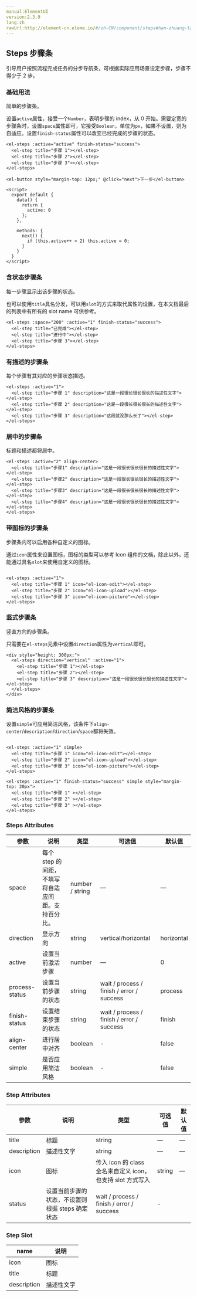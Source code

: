 ```yaml
---
manual:ElementUI
version:2.3.9
lang:zh
rawUrl:http://element-cn.eleme.io/#/zh-CN/component/steps#han-zhuang-tai-bu-zou-tiao
---
```



## Steps 步骤条<a name="steps-bu-zou-tiao"></a>


引导用户按照流程完成任务的分步导航条，可根据实际应用场景设定步骤，步骤不得少于 2 步。


### 基础用法<a name="ji-chu-yong-fa"></a>


简单的步骤条。



设置`active`属性，接受一个`Number`，表明步骤的 index，从 0 开始。需要定宽的步骤条时，设置`space`属性即可，它接受`Boolean`，单位为`px`，如果不设置，则为自适应。设置`finish-status`属性可以改变已经完成的步骤的状态。



```
<el-steps :active="active" finish-status="success">
  <el-step title="步骤 1"></el-step>
  <el-step title="步骤 2"></el-step>
  <el-step title="步骤 3"></el-step>
</el-steps>

<el-button style="margin-top: 12px;" @click="next">下一步</el-button>

<script>
  export default {
    data() {
      return {
        active: 0
      };
    },

    methods: {
      next() {
        if (this.active++ > 2) this.active = 0;
      }
    }
  }
</script>

```




### 含状态步骤条<a name="han-zhuang-tai-bu-zou-tiao"></a>


每一步骤显示出该步骤的状态。



也可以使用`title`具名分发，可以用`slot`的方式来取代属性的设置，在本文档最后的列表中有所有的 slot name 可供参考。



```
<el-steps :space="200" :active="1" finish-status="success">
  <el-step title="已完成"></el-step>
  <el-step title="进行中"></el-step>
  <el-step title="步骤 3"></el-step>
</el-steps>

```




### 有描述的步骤条<a name="you-miao-shu-de-bu-zou-tiao"></a>


每个步骤有其对应的步骤状态描述。


```
<el-steps :active="1">
  <el-step title="步骤 1" description="这是一段很长很长很长的描述性文字"></el-step>
  <el-step title="步骤 2" description="这是一段很长很长很长的描述性文字"></el-step>
  <el-step title="步骤 3" description="这段就没那么长了"></el-step>
</el-steps>

```




### 居中的步骤条<a name="ju-zhong-de-bu-zou-tiao"></a>


标题和描述都将居中。


```
<el-steps :active="2" align-center>
  <el-step title="步骤1" description="这是一段很长很长很长的描述性文字"></el-step>
  <el-step title="步骤2" description="这是一段很长很长很长的描述性文字"></el-step>
  <el-step title="步骤3" description="这是一段很长很长很长的描述性文字"></el-step>
  <el-step title="步骤4" description="这是一段很长很长很长的描述性文字"></el-step>
</el-steps>

```




### 带图标的步骤条<a name="dai-tu-biao-de-bu-zou-tiao"></a>


步骤条内可以启用各种自定义的图标。



通过`icon`属性来设置图标，图标的类型可以参考 Icon 组件的文档，除此以外，还能通过具名`slot`来使用自定义的图标。



```

<el-steps :active="1">
  <el-step title="步骤 1" icon="el-icon-edit"></el-step>
  <el-step title="步骤 2" icon="el-icon-upload"></el-step>
  <el-step title="步骤 3" icon="el-icon-picture"></el-step>
</el-steps>

```




### 竖式步骤条<a name="shu-shi-bu-zou-tiao"></a>


竖直方向的步骤条。



只需要在`el-steps`元素中设置`direction`属性为`vertical`即可。



```
<div style="height: 300px;">
  <el-steps direction="vertical" :active="1">
    <el-step title="步骤 1"></el-step>
    <el-step title="步骤 2"></el-step>
    <el-step title="步骤 3" description="这是一段很长很长很长的描述性文字"></el-step>
  </el-steps>
</div>

```




### 简洁风格的步骤条<a name="jian-ji-feng-ge-de-bu-zou-tiao"></a>


设置`simple`可应用简洁风格，该条件下`align-center`/`description`/`direction`/`space`都将失效。


```

<el-steps :active="1" simple>
  <el-step title="步骤 1" icon="el-icon-edit"></el-step>
  <el-step title="步骤 2" icon="el-icon-upload"></el-step>
  <el-step title="步骤 3" icon="el-icon-picture"></el-step>
</el-steps>

<el-steps :active="1" finish-status="success" simple style="margin-top: 20px">
  <el-step title="步骤 1" ></el-step>
  <el-step title="步骤 2" ></el-step>
  <el-step title="步骤 3" ></el-step>
</el-steps>

```




### Steps Attributes<a name="steps-attributes"></a>
参数 | 说明 | 类型 | 可选值 | 默认值 
 ---  |  ---  |  ---  |  ---  |  ---  | 
space | 每个 step 的间距，不填写将自适应间距。支持百分比。 | number / string | — | — 
direction | 显示方向 | string | vertical/horizontal | horizontal 
active | 设置当前激活步骤 | number | — | 0 
process-status | 设置当前步骤的状态 | string | wait / process / finish / error / success | process 
finish-status | 设置结束步骤的状态 | string | wait / process / finish / error / success | finish 
align-center | 进行居中对齐 | boolean | - | false 
simple | 是否应用简洁风格 | boolean | - | false 


### Step Attributes<a name="step-attributes"></a>
参数 | 说明 | 类型 | 可选值 | 默认值 
 ---  |  ---  |  ---  |  ---  |  ---  | 
title | 标题 | string | — | — 
description | 描述性文字 | string | — | — 
icon | 图标 | 传入 icon 的 class 全名来自定义 icon，也支持 slot 方式写入 | string | — 
status | 设置当前步骤的状态，不设置则根据 steps 确定状态 | wait / process / finish / error / success | - |  


### Step Slot<a name="step-slot"></a>
name | 说明 
 ---  |  ---  | 
icon | 图标 
title | 标题 
description | 描述性文字 

